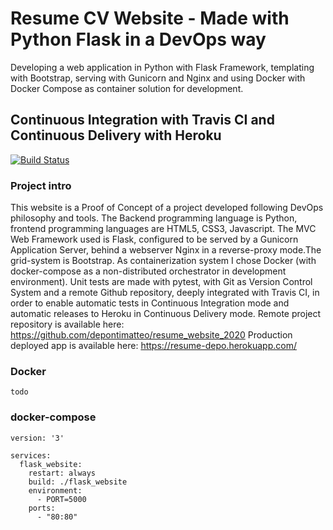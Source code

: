 # Resume CV Website - Made with Python Flask in a DevOps way

Developing a web application in Python with Flask Framework, templating with Bootstrap, serving with Gunicorn and Nginx and using Docker with Docker Compose as container solution for development.

## Continuous Integration with Travis CI and Continuous Delivery with Heroku

[![Build Status](https://travis-ci.org/depontimatteo/resume_website_2020.svg?branch=master)](https://travis-ci.org/depontimatteo/resume_website_2020)

### Project intro

This website is a Proof of Concept of a project developed following DevOps philosophy and tools.
The Backend programming language is Python, frontend programming languages are HTML5, CSS3, Javascript.
The MVC Web Framework used is Flask, configured to be served by a Gunicorn Application Server, behind a webserver Nginx in a reverse-proxy mode.The grid-system is Bootstrap.
As containerization system I chose Docker (with docker-compose as a non-distributed orchestrator in development environment).
Unit tests are made with pytest, with Git as Version Control System and a remote Github repository, deeply integrated with Travis CI, in order to enable automatic tests in Continuous Integration mode and automatic releases to Heroku in Continuous Delivery mode.
Remote project repository is available here: https://github.com/depontimatteo/resume_website_2020
Production deployed app is available here: https://resume-depo.herokuapp.com/

### Docker

```
todo
```

### docker-compose

```
version: '3'

services:
  flask_website:
    restart: always
    build: ./flask_website
    environment:
      - PORT=5000
    ports:
      - "80:80"
```